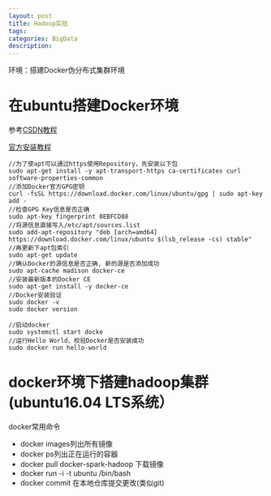 ```yaml
---
layout: post
title: Hadoop实验
tags:
categories: BigData
description:
---
```


环境：搭建Docker伪分布式集群环境

# 在ubuntu搭建Docker环境

参考[CSDN教程](https://blog.csdn.net/yx_222/article/details/80936757)

[官方安装教程](https://docs.docker.com/install/linux/docker-ce/ubuntu/#set-up-the-repository)

```
//为了使apt可以通过https使用Repository，先安装以下包
sudo apt-get install -y apt-transport-https ca-certificates curl software-properties-common
//添加Docker官方GPG密钥
curl -fsSL https://download.docker.com/linux/ubuntu/gpg | sudo apt-key add -
//检查GPG Key信息是否正确
sudo apt-key fingerprint 0EBFCD88
//将源信息直接写入/etc/apt/sources.list
sudo add-apt-repository "deb [arch=amd64] https://download.docker.com/linux/ubuntu $(lsb_release -cs) stable"
//再更新下apt包索引
sudo apt-get update
//确认Docker的源信息是否正确, 新的源是否添加成功
sudo apt-cache madison docker-ce
//安装最新版本的Docker CE
sudo apt-get install -y docker-ce
//Docker安装验证
sudo docker -v
sudo docker version

//启动docker
sudo systemctl start docke
//运行Hello World，校验Docker是否安装成功
sudo docker run hello-world
```

# docker环境下搭建hadoop集群(ubuntu16.04 LTS系统）

docker常用命令
* docker images列出所有镜像
* docker ps列出正在运行的容器
* docker pull docker-spark-hadoop 下载镜像
* docker run -i -t ubuntu /bin/bash
* docker commit 在本地仓库提交更改(类似git)
